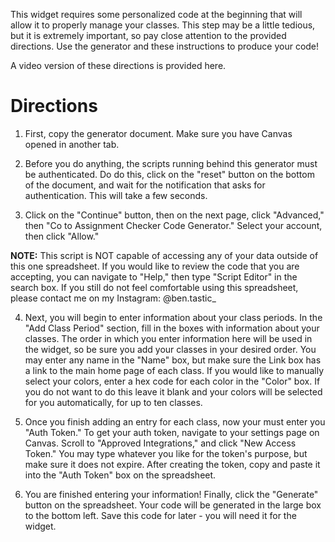 This widget requires some personalized code at the beginning that will allow it to properly manage your classes. This step may be a little tedious, but it is extremely important, so pay close attention to the provided directions. Use the generator and these instructions to produce your code!

A video version of these directions is provided here.

# Directions
1. First, copy the generator document. Make sure you have Canvas opened in another tab.

2. Before you do anything, the scripts running behind this generator must be authenticated. Do do this, click on the "reset" button on the bottom of the document, and wait for the notification that asks for authentication. This will take a few seconds.

3. Click on the "Continue" button, then on the next page, click "Advanced," then "Co to Assignment Checker Code Generator." Select your account, then click "Allow."    
   
**NOTE:** This script is NOT capable of accessing any of your data outside of this one spreadsheet. If you would like to review the code that you are accepting, you can navigate to "Help," then type "Script Editor" in the search box. If you still do not feel comfortable using this spreadsheet, please contact me on my Instagram: @ben.tastic_

4. Next, you will begin to enter information about your class periods. In the "Add Class Period" section, fill in the boxes with information about your classes. The order in which you enter information here will be used in the widget, so be sure you add your classes in your desired order. You may enter any name in the "Name" box, but make sure the Link box has a link to the main home page of each class. If you would like to manually select your colors, enter a hex code for each color in the "Color" box. If you do not want to do this leave it blank and your colors will be selected for you automatically, for up to ten classes.

5. Once you finish adding an entry for each class, now your must enter you "Auth Token." To get your auth token, navigate to your settings page on Canvas. Scroll to "Approved Integrations," and click "New Access Token." You may type whatever you like for the token's purpose, but make sure it does not expire. After creating the token, copy and paste it into the "Auth Token" box on the spreadsheet.

6. You are finished entering your information! Finally, click the "Generate" button on the spreadsheet. Your code will be generated in the large box to the bottom left. Save this code for later - you will need it for the widget.
